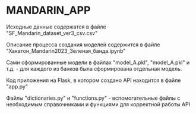 # MANDARIN_APP
Исходные данные содержатся в файле "SF_Mandarin_dataset_ver3_csv.csv"

Описание процесса создания моделей содержится в файле "Хакатон_Mandarin2023_Зеленая_банда.ipynb"

Сами сформированные модели в файлах "model_A.pkl", "model_A.pkl" и т.д. - для каждого из банков была сформирована
отдельная модель.

Код приложения на Flask, в котором создано API находится в файле "app.py"

Файлы "dictionaries.py" и "functions.py" - вспомогательные файлы с необходимым справочниками и функциями для
корректной работы API


